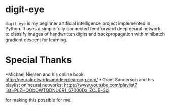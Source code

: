 # digit-eye
`digit-eye` is my beginner artificial intelligence project implemented in Python.
It uses a simple fully connected feedforward deep neural network to classify images of handwritten digits and backpropagation with minibatch gradient descent for learning.
# Special Thanks
*Michael Nielsen and his online book: http://neuralnetworksanddeeplearning.com/
*Grant Sanderson and his playlist on neural networks: https://www.youtube.com/playlist?list=PLZHQObOWTQDNU6R1_67000Dx_ZCJB-3pi

for making this possible for me.
